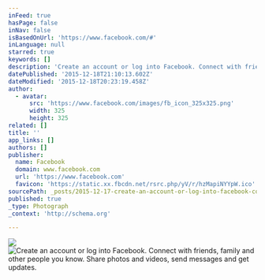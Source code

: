 ```yaml
---
inFeed: true
hasPage: false
inNav: false
isBasedOnUrl: 'https://www.facebook.com/#'
inLanguage: null
starred: true
keywords: []
description: 'Create an account or log into Facebook. Connect with friends, family and other people you know. Share photos and videos, send messages and get updates.'
datePublished: '2015-12-18T21:10:13.602Z'
dateModified: '2015-12-18T20:23:19.458Z'
author:
  - avatar:
      src: 'https://www.facebook.com/images/fb_icon_325x325.png'
      width: 325
      height: 325
related: []
title: ''
app_links: []
authors: []
publisher:
  name: Facebook
  domain: www.facebook.com
  url: 'https://www.facebook.com'
  favicon: 'https://static.xx.fbcdn.net/rsrc.php/yV/r/hzMapiNYYpW.ico'
sourcePath: _posts/2015-12-17-create-an-account-or-log-into-facebook-connect-with-friends.md
published: true
_type: Photograph
_context: 'http://schema.org'

---
```

![](https://the-grid-user-content.s3-us-west-2.amazonaws.com/052866f7-79e9-4fe3-88a4-83b4fd348d06.JPG)
![Create an account or log into Facebook. Connect with friends, family and other people you know. Share photos and videos, send messages and get updates.](https://s3-us-west-2.amazonaws.com/the-grid-img/p/a0060ef136e704d07fdae5d16a1569ed03d98244.png)